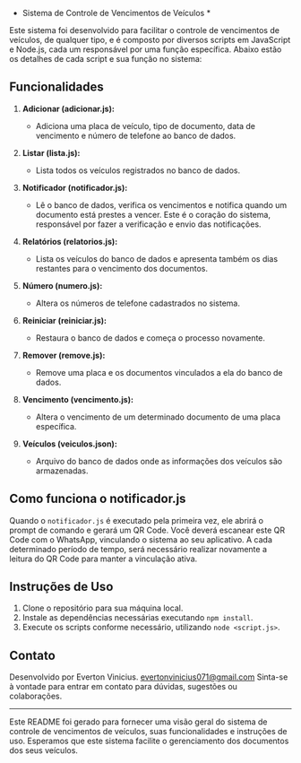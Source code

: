 
* Sistema de Controle de Vencimentos de Veículos *

Este sistema foi desenvolvido para facilitar o controle de vencimentos de veículos, de qualquer tipo, e é composto por diversos scripts em JavaScript e Node.js, cada um responsável por uma função específica. Abaixo estão os detalhes de cada script e sua função no sistema:

## Funcionalidades

1. **Adicionar (adicionar.js):** 
   - Adiciona uma placa de veículo, tipo de documento, data de vencimento e número de telefone ao banco de dados.

2. **Listar (lista.js):**
   - Lista todos os veículos registrados no banco de dados.

3. **Notificador (notificador.js):**
   - Lê o banco de dados, verifica os vencimentos e notifica quando um documento está prestes a vencer. Este é o coração do sistema, responsável por fazer a verificação e envio das notificações.

4. **Relatórios (relatorios.js):**
   - Lista os veículos do banco de dados e apresenta também os dias restantes para o vencimento dos documentos.

5. **Número (numero.js):**
   - Altera os números de telefone cadastrados no sistema.

6. **Reiniciar (reiniciar.js):**
   - Restaura o banco de dados e começa o processo novamente.

7. **Remover (remove.js):**
   - Remove uma placa e os documentos vinculados a ela do banco de dados.

8. **Vencimento (vencimento.js):**
   - Altera o vencimento de um determinado documento de uma placa específica.

9. **Veículos (veiculos.json):**
   - Arquivo do banco de dados onde as informações dos veículos são armazenadas.

## Como funciona o notificador.js

Quando o `notificador.js` é executado pela primeira vez, ele abrirá o prompt de comando e gerará um QR Code. Você deverá escanear este QR Code com o WhatsApp, vinculando o sistema ao seu aplicativo. A cada determinado período de tempo, será necessário realizar novamente a leitura do QR Code para manter a vinculação ativa.

## Instruções de Uso

1. Clone o repositório para sua máquina local.
2. Instale as dependências necessárias executando `npm install`.
3. Execute os scripts conforme necessário, utilizando `node <script.js>`.

## Contato

Desenvolvido por Everton Vinicius. 
evertonvinicius071@gmail.com
Sinta-se à vontade para entrar em contato para dúvidas, sugestões ou colaborações.

---

Este README foi gerado para fornecer uma visão geral do sistema de controle de vencimentos de veículos, suas funcionalidades e instruções de uso. Esperamos que este sistema facilite o gerenciamento dos documentos dos seus veículos.
